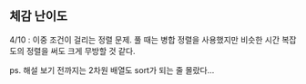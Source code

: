## 체감 난이도

4/10 : 이중 조건이 걸리는 정렬 문제. 풀 때는 병합 정렬을 사용했지만 비슷한 시간 복잡도의 정렬을 써도 크게 무방할 것 같다. </br>

ps. 해설 보기 전까지는 2차원 배열도 sort가 되는 줄 몰랐다...
